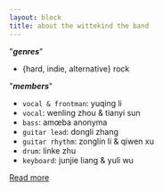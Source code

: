 ```yaml
---
layout: block
title: about the wittekind the band
---
```


"***genres***"  

- {hard, indie, alternative} rock

"***members***"  

- `vocal & frontman`: yuqing li
- `vocal`: wenling zhou & tianyi sun
- `bass`: amœba anonyma
- `guitar lead`: dongli zhang
- `guitar rhythm`: zonglin li & qiwen xu
- `drum`: linke zhu
- `keyboard`: junjie liang & yuli wu
  
[Read more](https://thewittekind.github.io/about)
